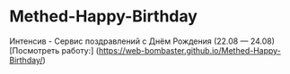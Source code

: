 # Methed-Happy-Birthday
Интенсив - Сервис поздравлений с Днём Рождения (22.08 — 24.08)
[Посмотреть работу:] (https://web-bombaster.github.io/Methed-Happy-Birthday/)
